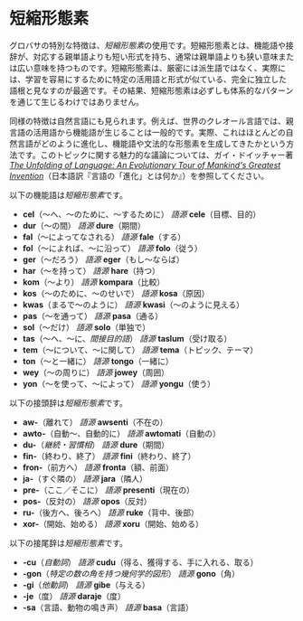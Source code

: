 <h1>短縮形態素</h1>
<p>
</p>
<p>グロバサの特別な特徴は、<em>短縮形態素</em>の使用です。短縮形態素とは、機能語や接辞が、対応する親単語よりも短い形式を持ち、通常は親単語よりも狭い意味または広い意味を持つものです。短縮形態素は、厳密には派生語ではなく、実際には、学習を容易にするために特定の活用語と形式が似ている、完全に独立した語根と見なすのが最適です。その結果、短縮形態素は必ずしも体系的なパターンを通じて生じるわけではありません。
</p>
<p>同様の特徴は自然言語にも見られます。例えば、世界のクレオール言語では、親言語の活用語から機能語が生じることは一般的です。実際、これはほとんどの自然言語がどのように進化し、機能語や文法的な形態素を生成してきたかという方法です。このトピックに関する魅力的な議論については、ガイ・ドイッチャー著<a
		href="https://www.amazon.com/Unfolding-Language-Evolutionary-Mankinds-Invention/dp/0805080120/ref=sr_1_1?keywords=unfolding%2Bof%2Blanguage&qid=1565409086&s=gateway&sr=8-1"><em>The
			Unfolding of Language: An Evolutionary Tour of Mankind's Greatest
			Invention</em></a>（日本語訳『言語の「進化」とは何か』）を参照してください。</p>
<p>以下の機能語は<em>短縮形態素</em>です。</p>
<ul>
	<li><strong>cel</strong>（～へ、～のために、～するために） <em>語源</em> <strong>cele</strong>（目標、目的）</li>
	<li><strong>dur</strong>（～の間） <em>語源</em> <strong>dure</strong>（期間）</li>
	<li><strong>fal</strong>（～によってなされる） <em>語源</em> <strong>fale</strong>（する）</li>
	<li><strong>fol</strong>（～によれば、～に沿って） <em>語源</em> <strong>folo</strong>（従う）</li>
	<li><strong>ger</strong>（～だろう） <em>語源</em> <strong>eger</strong>（もし～ならば）</li>
	<li><strong>har</strong>（～を持って） <em>語源</em> <strong>hare</strong>（持つ）</li>
	<li><strong>kom</strong>（～より） <em>語源</em> <strong>kompara</strong>（比較）</li>
	<li><strong>kos</strong>（～のために、～のせいで） <em>語源</em> <strong>kosa</strong>（原因）</li>
	<li><strong>kwas</strong>（まるで～のように） <em>語源</em> <strong>kwasi</strong>（～のように見える）</li>
	<li><strong>pas</strong>（～を通って） <em>語源</em> <strong>pasa</strong>（通る）</li>
	<li><strong>sol</strong>（～だけ） <em>語源</em> <strong>solo</strong>（単独で）</li>
	<li><strong>tas</strong>（～へ、～に、<em>間接目的語</em>） <em>語源</em> <strong>taslum</strong>（受け取る）</li>
	<li><strong>tem</strong>（～について、～に関して） <em>語源</em> <strong>tema</strong>（トピック、テーマ）</li>
	<li><strong>ton</strong>（～と一緒に） <em>語源</em> <strong>tongo</strong>（一緒に）</li>
	<li><strong>wey</strong>（～の周りに） <em>語源</em> <strong>jowey</strong>（周囲）</li>
	<li><strong>yon</strong>（～を使って、～によって） <em>語源</em> <strong>yongu</strong>（使う）</li>
</ul>
<p>以下の接頭辞は<em>短縮形態素</em>です。</p>
<ul>
	<li><strong>aw-</strong>（離れて） <em>語源</em> <strong>awsenti</strong>（不在の）</li>
	<li><strong>awto-</strong>（自動～、自動的に） <em>語源</em> <strong>awtomati</strong>（自動の）</li>
	<li><strong>du-</strong>（<em>継続・習慣相</em>） <em>語源</em> <strong>dure</strong>（期間）</li>
	<li><strong>fin-</strong>（終わり、終了） <em>語源</em> <strong>fini</strong>（終わり、終了）</li>
	<li><strong>fron-</strong>（前方へ） <em>語源</em> <strong>fronta</strong>（額、前面）</li>
	<li><strong>ja-</strong>（すぐ隣の） <em>語源</em> <strong>jara</strong>（隣人）</li>
	<li><strong>pre-</strong>（ここ／そこに） <em>語源</em> <strong>presenti</strong>（現在の）</li>
	<li><strong>pos-</strong>（反対の） <em>語源</em> <strong>opos</strong>（反対）</li>
	<li><strong>ru-</strong>（後方へ、後ろへ） <em>語源</em> <strong>ruke</strong>（背中、後部）</li>
	<li><strong>xor-</strong>（開始、始める） <em>語源</em> <strong>xoru</strong>（開始、始める）</li>
</ul>
<p>以下の接尾辞は<em>短縮形態素</em>です。</p>
<ul>
	<li><strong>-cu</strong>（<em>自動詞</em>） <em>語源</em> <strong>cudu</strong>（得る、獲得する、手に入れる、取る） </li>
	<li><strong>-gon</strong>（<em>特定の数の角を持つ幾何学的図形</em>） <em>語源</em>
		<strong>gono</strong>（角）
	</li>
	<li><strong>-gi</strong>（<em>他動詞</em>） <em>語源</em> <strong>gibe</strong>（与える）</li>
	<li><strong>-je</strong>（度） <em>語源</em> <strong>daraje</strong>（度）</li>
	<li><strong>-sa</strong>（言語、動物の鳴き声） <em>語源</em> <strong>basa</strong>（言語）</li>
</ul>
<p></p>
